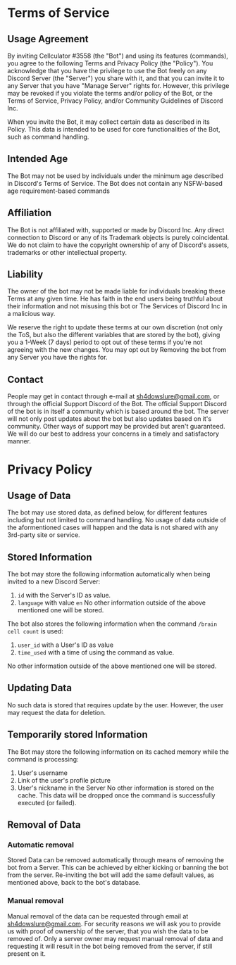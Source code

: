 # Terms of Service


## Usage Agreement

By inviting Cellculator #3558 (the "Bot") and using its features (commands), you agree to the following Terms and Privacy Policy (the "Policy"). You acknowledge that you have the privilege to use the Bot freely on any Discord Server (the "Server") you share with it, and that you can invite it to any Server that you have "Manage Server" rights for. However, this privilege may be revoked if you violate the terms and/or policy of the Bot, or the Terms of Service, Privacy Policy, and/or Community Guidelines of Discord Inc.

When you invite the Bot, it may collect certain data as described in its Policy. This data is intended to be used for core functionalities of the Bot, such as command handling.

## Intended Age
The Bot may not be used by individuals under the minimum age described in Discord's Terms of Service. The Bot does not contain any NSFW-based age requirement-based commands

## Affiliation
The Bot is not affiliated with, supported or made by Discord Inc.
Any direct connection to Discord or any of its Trademark objects is purely coincidental. We do not claim to have the copyright ownership of any of Discord's assets, trademarks or other intellectual property.

## Liability
The owner of the bot may not be made liable for individuals breaking these Terms at any given time.
He has faith in the end users being truthful about their information and not misusing this bot or The Services of Discord Inc in a malicious way.

We reserve the right to update these terms at our own discretion (not only the ToS, but also the different variables that are stored by the bot), giving you a 1-Week (7 days) period to opt out of these terms if you're not agreeing with the new changes.
You may opt out by Removing the bot from any Server you have the rights for.


## Contact
People may get in contact through e-mail at sh4dowslure@gmail.com, or through the official Support Discord of the Bot. The official Support Discord of the bot is in itself a community which is based around the bot. The server will not only post updates about the bot but also updates based on it's community.
Other ways of support may be provided but aren't guaranteed. We will do our best to address your concerns in a timely and satisfactory manner.


# Privacy Policy

## Usage of Data
The bot may use stored data, as defined below, for different features including but not limited to command handling.
No usage of data outside of the aformentioned cases will happen and the data is not shared with any 3rd-party site or service.

## Stored Information
The bot may store the following information automatically when being invited to a new Discord Server:

1. `id` with the Server's ID as value.
2. `language` with value `en`
No other information outside of the above mentioned one will be stored.

The bot also stores the following information when the command `/brain cell count` is used:

1. `user_id` with a User's ID as value
2. `time_used` with a time of using the command as value.

No other information outside of the above mentioned one will be stored. 

## Updating Data
No such data is stored that requires update by the user. However, the user may request the data for deletion.

## Temporarily stored Information
The Bot may store the following information on its cached memory while the command is processing:

1. User's username
2. Link of the user's profile picture
3. User's nickname in the Server
No other information is stored on the cache. This data will be dropped once the command is successfully executed (or failed).

## Removal of Data
### Automatic removal
Stored Data can be removed automatically through means of removing the bot from a Server. This can be achieved by either kicking or banning the bot from the server. Re-inviting the bot will add the same default values, as mentioned above, back to the bot's database.

### Manual removal
Manual removal of the data can be requested through email at sh4dowslure@gmail.com.
For security reasons we will ask you to provide us with proof of ownership of the server, that you wish the data to be removed of. Only a server owner may request manual removal of data and requesting it will result in the bot being removed from the server, if still present on it.
